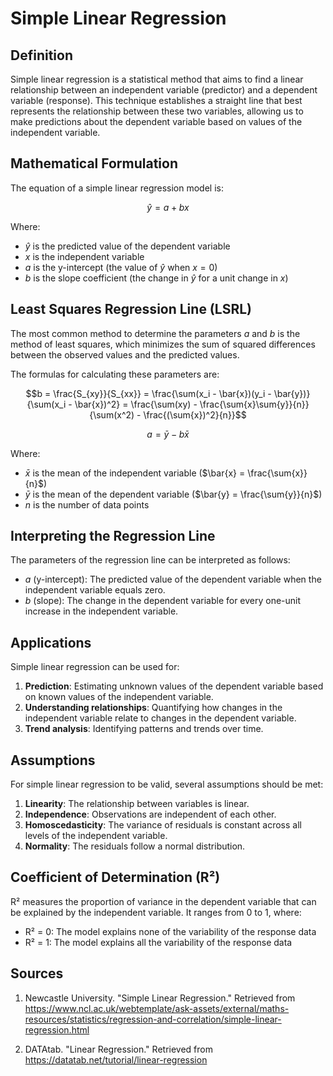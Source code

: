# Simple Linear Regression

## Definition
Simple linear regression is a statistical method that aims to find a linear relationship between an independent variable (predictor) and a dependent variable (response). This technique establishes a straight line that best represents the relationship between these two variables, allowing us to make predictions about the dependent variable based on values of the independent variable.

## Mathematical Formulation

The equation of a simple linear regression model is:

$$\hat{y} = a + bx$$

Where:
- $\hat{y}$ is the predicted value of the dependent variable
- $x$ is the independent variable
- $a$ is the y-intercept (the value of $\hat{y}$ when $x = 0$)
- $b$ is the slope coefficient (the change in $\hat{y}$ for a unit change in $x$)

## Least Squares Regression Line (LSRL)

The most common method to determine the parameters $a$ and $b$ is the method of least squares, which minimizes the sum of squared differences between the observed values and the predicted values.

The formulas for calculating these parameters are:

$$b = \frac{S_{xy}}{S_{xx}} = \frac{\sum(x_i - \bar{x})(y_i - \bar{y})}{\sum(x_i - \bar{x})^2} = \frac{\sum(xy) - \frac{\sum{x}\sum{y}}{n}}{\sum(x^2) - \frac{(\sum{x})^2}{n}}$$

$$a = \bar{y} - b\bar{x}$$

Where:
- $\bar{x}$ is the mean of the independent variable ($\bar{x} = \frac{\sum{x}}{n}$)
- $\bar{y}$ is the mean of the dependent variable ($\bar{y} = \frac{\sum{y}}{n}$)
- $n$ is the number of data points

## Interpreting the Regression Line

The parameters of the regression line can be interpreted as follows:

- $a$ (y-intercept): The predicted value of the dependent variable when the independent variable equals zero.
- $b$ (slope): The change in the dependent variable for every one-unit increase in the independent variable.

## Applications

Simple linear regression can be used for:

1. **Prediction**: Estimating unknown values of the dependent variable based on known values of the independent variable.
2. **Understanding relationships**: Quantifying how changes in the independent variable relate to changes in the dependent variable.
3. **Trend analysis**: Identifying patterns and trends over time.

## Assumptions

For simple linear regression to be valid, several assumptions should be met:

1. **Linearity**: The relationship between variables is linear.
2. **Independence**: Observations are independent of each other.
3. **Homoscedasticity**: The variance of residuals is constant across all levels of the independent variable.
4. **Normality**: The residuals follow a normal distribution.

## Coefficient of Determination (R²)

R² measures the proportion of variance in the dependent variable that can be explained by the independent variable. It ranges from 0 to 1, where:
- R² = 0: The model explains none of the variability of the response data
- R² = 1: The model explains all the variability of the response data

## Sources

1. Newcastle University. "Simple Linear Regression." Retrieved from https://www.ncl.ac.uk/webtemplate/ask-assets/external/maths-resources/statistics/regression-and-correlation/simple-linear-regression.html

2. DATAtab. "Linear Regression." Retrieved from https://datatab.net/tutorial/linear-regression
